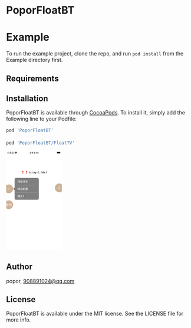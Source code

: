 # PoporFloatBT

# Example

To run the example project, clone the repo, and run `pod install` from the Example directory first.

## Requirements

## Installation

PoporFloatBT is available through [CocoaPods](https://cocoapods.org). To install
it, simply add the following line to your Podfile:

```ruby
pod 'PoporFloatBT'

pod 'PoporFloatBT/FloatTV'

```

<p> <img src="/image/image0.png"  width="30%" height="30%"> </p>

## Author

popor, 908891024@qq.com

## License

PoporFloatBT is available under the MIT license. See the LICENSE file for more info.
